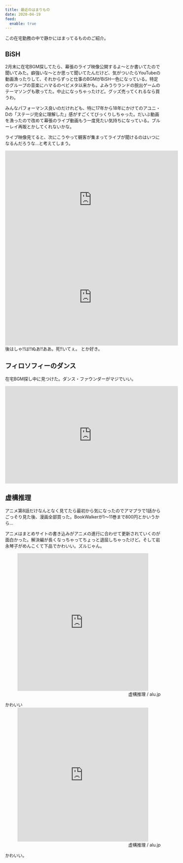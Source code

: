 ```yaml
---
title: 最近のはまりもの
date: 2020-04-19
feed:
  enable: true
---
```



この在宅勤務の中で静かにはまってるもののご紹介。

## BiSH
2月末に在宅BGM探してたら、幕張のライブ映像公開するよ〜とか書いてたので聞いてみた。癖強いな〜とか思って聞いてたんだけど、気がついたらYouTubeの動画漁ったりして、それからずっと仕事のBGMがBiSH一色になっている。特定のグループの音楽にハマるのベビメタ以来かも。よみうりランドの脱出ゲームのテーマソングも歌ってた。中止になっちゃったけど。グッズ売ってくれるなら買うわ。

みんなパフォーマンス良いのだけれども、特に17年から18年にかけてのアユニ・Dの「ステージ完全に理解した」感がすごくてびっくりしちゃった。だいぶ動画を漁ったので改めて幕張のライブ動画もう一度見たい気持ちになっている。ブルーレイ再販とかしてくれないかな。

ライブ映像見てると、次にこうやって観客が集まってライブが聞けるのはいつになるんだろうな…と考えてしまう。


<iframe width="560" height="315" src="https://www.youtube.com/embed/yAXs8CcebU0" frameborder="0" allow="accelerometer; autoplay; encrypted-media; gyroscope; picture-in-picture" allowfullscreen></iframe>
<iframe width="560" height="315" src="https://www.youtube.com/embed/Jzg0oBf-47A" frameborder="0" allow="accelerometer; autoplay; encrypted-media; gyroscope; picture-in-picture" allowfullscreen></iframe>
後はしゃ!!は!!ぬあ!!ああ。死!!いてぇ。 とか好き。

## フィロソフィーのダンス
在宅BGM探し中に見つけた。ダンス・ファウンダーがマジでいい。

<iframe width="560" height="315" src="https://www.youtube.com/embed/m7SFHf-32nk" frameborder="0" allow="accelerometer; autoplay; encrypted-media; gyroscope; picture-in-picture" allowfullscreen></iframe>


## 虚構推理

アニメ第8話だけなんとなく見てたら最初から気になったのでアマプラで1話からごっそり見た後、漫画全部買った。BookWalkerが1〜11巻まで800円とかいうから…

アニメはまとめサイトの書き込みがアニメの進行に合わせて更新されていくのが面白かった。解決編が長くなっちゃってちょっと退屈しちゃったけど。そして岩永琴子がめんこくて下品でかわいい。ズルじゃん。

<style scoped>
  .alu-embed-iframe-esXgppsXkUCEPgLsRZdH {
    width: 424px !important;
    height: 445px;
  }
  @media screen and (max-width: 480px) {
    .alu-embed-iframe-esXgppsXkUCEPgLsRZdH {
      width: 318px !important;
      height: 333.75px;
    }
  }
  </style><iframe scrolling="no" class="alu-embed-iframe-esXgppsXkUCEPgLsRZdH" src="https://alu.jp/series/%E8%99%9A%E6%A7%8B%E6%8E%A8%E7%90%86/crop/embed/esXgppsXkUCEPgLsRZdH/0?referer=oembed" style="margin: auto; display: block; border-width: 0px;"></iframe><div class="alu-embed" style="
      max-width: 432px;
      text-align: right;
      margin: 0 auto;
  ">
      <a href="https://alu.jp/series/%E8%99%9A%E6%A7%8B%E6%8E%A8%E7%90%86/crop/esXgppsXkUCEPgLsRZdH/0" target="_blank" style="
      margin: 0 auto !important;
      display: inline-block;
      padding-top: 10px;
      font-size: 12px;
      color: #787c7b;
      text-decoration: none;
      text-align: right;
  ">
  虚構推理 / alu.jp
  </a>
  </div>
かわいい

  <style scoped>
  .alu-embed-iframe-VKeQbtGBTgC4Svesl4bS {
    width: 424px !important;
    height: 433px;
  }
  @media screen and (max-width: 480px) {
    .alu-embed-iframe-VKeQbtGBTgC4Svesl4bS {
      width: 318px !important;
      height: 324.75px;
    }
  }
  </style><iframe scrolling="no" class="alu-embed-iframe-VKeQbtGBTgC4Svesl4bS" src="https://alu.jp/series/%E8%99%9A%E6%A7%8B%E6%8E%A8%E7%90%86/crop/embed/VKeQbtGBTgC4Svesl4bS/0?referer=oembed" style="margin: auto; display: block; border-width: 0px;"></iframe><div class="alu-embed" style="
      max-width: 432px;
      text-align: right;
      margin: 0 auto;
  ">
      <a href="https://alu.jp/series/%E8%99%9A%E6%A7%8B%E6%8E%A8%E7%90%86/crop/VKeQbtGBTgC4Svesl4bS/0" target="_blank" style="
      margin: 0 auto !important;
      display: inline-block;
      padding-top: 10px;
      font-size: 12px;
      color: #787c7b;
      text-decoration: none;
      text-align: right;
  ">
  虚構推理 / alu.jp
  </a>
  </div>
かわいい。


